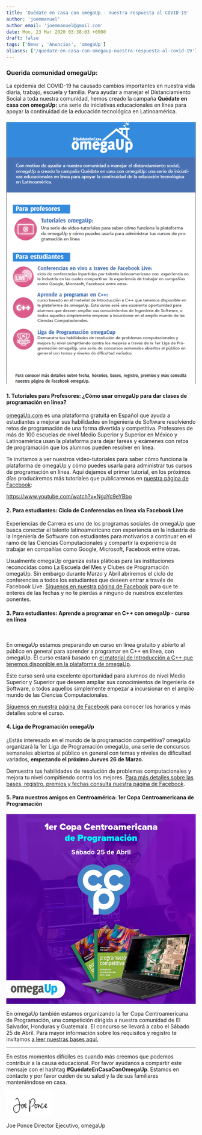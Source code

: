 ```yaml
---
title: 'Quédate en casa con omegaUp - nuestra respuesta al COVID-19'
author: 'joemmanuel'
author_email: 'joemmanuel@gmail.com'
date: Mon, 23 Mar 2020 03:38:03 +0000
draft: false
tags: ['News', 'Anuncios', 'omegaUp']
aliases: ['/quedate-en-casa-con-omegaup-nuestra-respuesta-al-covid-19']
---
```


### **Querida comunidad omegaUp:**

La epidemia del COVID-19 ha causado cambios importantes en nuestra vida diaria, trabajo, escuela y familia. Para ayudar a manejar el Distanciamiento Social a toda nuestra comunidad, hemos creado la campaña **Quédate en casa con omegaUp:** una serie de iniciativas educacionales en línea para apoyar la continuidad de la educación tecnológica en Latinoamérica.

#### ![](/images/Screen-Shot-2020-03-23-at-7.53.05-AM.png)

#### 1\. Tutoriales para Profesores: ¿Cómo usar omegaUp para dar clases de programación en línea?

[omegaUp.com](https://omegaUp.com) es una plataforma gratuita en Español que ayuda a estudiantes a mejorar sus habilidades en Ingeniería de Software resolviendo retos de programación de una forma divertida y competitiva. Profesores de más de 100 escuelas de nivel Medio Superior y Superior en México y Latinoamérica usan la plataforma para dejar tareas y exámenes con retos de programación que los alumnos pueden resolver en línea.

Te invitamos a ver nuestros video-tutoriales para saber cómo funciona la plataforma de omegaUp y cómo puedes usarla para administrar tus cursos de programación en línea. Aquí dejamos el primer tutorial, en los próximos días produciremos más tutoriales que publicaremos en [nuestra página de Facebook](https://facebook.com/omegaup):

https://www.youtube.com/watch?v=NgaYc9eYBbo

#### 2\. Para estudiantes: Ciclo de Conferencias en línea vía Facebook Live

Experiencias de Carrera es uno de los programas sociales de omegaUp que busca conectar el talento latinoamericano con experiencia en la industria de la Ingeniería de Software con estudiantes para motivarlos a continuar en el ramo de las Ciencias Computacionales y compartir la experiencia de trabajar en compañías como Google, Microsoft, Facebook entre otras.

Usualmente omegaUp organiza estas pláticas para las instituciones reconocidas como La Escuela del Mes y Clubes de Programación omegaUp. Sin embargo durante Marzo y Abril abriremos el ciclo de conferencias a todos los estudiantes que deseen entrar a través de Facebook Live. [Síguenos en nuestra página de Facebook](https://facebook.com/omegaup) para que te enteres de las fechas y no te pierdas a ninguno de nuestros excelentes ponentes.

#### 3\. Para estudiantes: Aprende a programar en C++ con omegaUp - curso en línea

 

En omegaUp estamos preparando un curso en línea gratuito y abierto al público en general para aprender a programar en C++ en línea, con omegaUp. El curso estará basado en [el material de Introducción a C++ que tenemos disponible en la plataforma de omegaUp](https://omegaup.com/course/introduccion_a_cpp/).

Este curso será una excelente oportunidad para alumnos de nivel Medio Superior y Superior que deseen ampliar sus conocimientos de Ingeniería de Software, o todos aquellos simplemente empezar a incursionar en el amplio mundo de las Ciencias Computacionales.

[Síguenos en nuestra página de Facebook](https://www.facebook.com/omegaup) para conocer los horarios y más detalles sobre el curso.

#### 4\. Liga de Programación omegaUp

¿Estás interesado en el mundo de la programación competitiva? omegaUp organizará la 1er Liga de Programación omegaUp, una serie de concursos semanales abiertos al público en general con temas y niveles de dificultad variados, **empezando el próximo Jueves 26 de Marzo.**

Demuestra tus habilidades de resolución de problemas computacionales y mejora tu nivel compitiendo contra los mejores. [Para más detalles sobre las bases, registro, premios y fechas consulta nuestra página de Facebook](https://facebook.com/omegaup).

#### 5\. Para nuestros amigos en Centroamérica: 1er Copa Centroamericana de Programación

![](/images/copa-centro.png)

En omegaUp también estamos organizando la 1er Copa Centroamericana de Programación, una competición dirigida a nuestra comunidad de El Salvador, Honduras y Guatemala. El concurso se llevará a cabo el Sábado 25 de Abril. Para mayor información sobre los requisitos y registro te invitamos [a leer nuestras bases aquí.](https://www.facebook.com/omegaup/photos/a.761830983857345/3824008820972864/?type=3&theater)

* * *

En estos momentos difíciles es cuando más creemos que podemos contribuir a la causa educacional. Por favor ayúdanos a compartir este mensaje con el hashtag **#QuédateEnCasaConOmegaUp**. Estamos en contacto y por favor cuiden de su salud y la de sus familiares manteniéndose en casa.

![](/images/firma.png)

Joe Ponce Director Ejecutivo, omegaUp